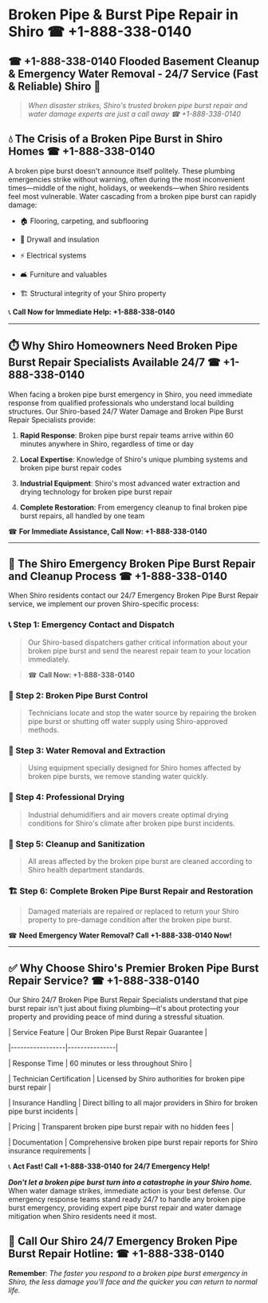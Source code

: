 # Broken Pipe & Burst Pipe Repair in Shiro ☎ +1-888-338-0140  
## ☎ +1-888-338-0140 Flooded Basement Cleanup & Emergency Water Removal - 24/7 Service (Fast & Reliable) Shiro 🚨  

> *When disaster strikes, Shiro's trusted broken pipe burst repair and water damage experts are just a call away ☎ +1-888-338-0140*  

## 💧 The Crisis of a Broken Pipe Burst in Shiro Homes ☎ +1-888-338-0140  

A broken pipe burst doesn't announce itself politely. These plumbing emergencies strike without warning, often during the most inconvenient times—middle of the night, holidays, or weekends—when Shiro residents feel most vulnerable. Water cascading from a broken pipe burst can rapidly damage:  

* 🏠 Flooring, carpeting, and subflooring  
* 🧱 Drywall and insulation  
* ⚡ Electrical systems  
* 🛋️ Furniture and valuables  
* 🏗️ Structural integrity of your Shiro property  

📞 **Call Now for Immediate Help: +1-888-338-0140**  

---  

## ⏱️ Why Shiro Homeowners Need Broken Pipe Burst Repair Specialists Available 24/7 ☎ +1-888-338-0140  

When facing a broken pipe burst emergency in Shiro, you need immediate response from qualified professionals who understand local building structures. Our Shiro-based 24/7 Water Damage and Broken Pipe Burst Repair Specialists provide:  

1. **Rapid Response**: Broken pipe burst repair teams arrive within 60 minutes anywhere in Shiro, regardless of time or day  
2. **Local Expertise**: Knowledge of Shiro's unique plumbing systems and broken pipe burst repair codes  
3. **Industrial Equipment**: Shiro's most advanced water extraction and drying technology for broken pipe burst repair  
4. **Complete Restoration**: From emergency cleanup to final broken pipe burst repairs, all handled by one team  

☎ **For Immediate Assistance, Call Now: +1-888-338-0140**  

---  

## 🔧 The Shiro Emergency Broken Pipe Burst Repair and Cleanup Process ☎ +1-888-338-0140  

When Shiro residents contact our 24/7 Emergency Broken Pipe Burst Repair service, we implement our proven Shiro-specific process:  

### 📞 Step 1: Emergency Contact and Dispatch  
> Our Shiro-based dispatchers gather critical information about your broken pipe burst and send the nearest repair team to your location immediately.  
> ☎ **Call Now: +1-888-338-0140**  

### 🚿 Step 2: Broken Pipe Burst Control  
> Technicians locate and stop the water source by repairing the broken pipe burst or shutting off water supply using Shiro-approved methods.  

### 🌊 Step 3: Water Removal and Extraction  
> Using equipment specially designed for Shiro homes affected by broken pipe bursts, we remove standing water quickly.  

### 💨 Step 4: Professional Drying  
> Industrial dehumidifiers and air movers create optimal drying conditions for Shiro's climate after broken pipe burst incidents.  

### 🧼 Step 5: Cleanup and Sanitization  
> All areas affected by the broken pipe burst are cleaned according to Shiro health department standards.  

### 🏗️ Step 6: Complete Broken Pipe Burst Repair and Restoration  
> Damaged materials are repaired or replaced to return your Shiro property to pre-damage condition after the broken pipe burst.  

☎ **Need Emergency Water Removal? Call +1-888-338-0140 Now!**  

---  

## ✅ Why Choose Shiro's Premier Broken Pipe Burst Repair Service? ☎ +1-888-338-0140  

Our Shiro 24/7 Broken Pipe Burst Repair Specialists understand that pipe burst repair isn't just about fixing plumbing—it's about protecting your property and providing peace of mind during a stressful situation.  

| Service Feature | Our Broken Pipe Burst Repair Guarantee |  
|-----------------|---------------|  
| Response Time | 60 minutes or less throughout Shiro |  
| Technician Certification | Licensed by Shiro authorities for broken pipe burst repair |  
| Insurance Handling | Direct billing to all major providers in Shiro for broken pipe burst incidents |  
| Pricing | Transparent broken pipe burst repair with no hidden fees |  
| Documentation | Comprehensive broken pipe burst repair reports for Shiro insurance requirements |  

📞 **Act Fast! Call +1-888-338-0140 for 24/7 Emergency Help!**  

***Don't let a broken pipe burst turn into a catastrophe in your Shiro home.*** When water damage strikes, immediate action is your best defense. Our emergency response teams stand ready 24/7 to handle any broken pipe burst emergency, providing expert pipe burst repair and water damage mitigation when Shiro residents need it most.  

## 📱 Call Our Shiro 24/7 Emergency Broken Pipe Burst Repair Hotline: ☎ +1-888-338-0140  

**Remember**: *The faster you respond to a broken pipe burst emergency in Shiro, the less damage you'll face and the quicker you can return to normal life.*